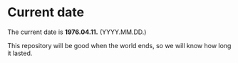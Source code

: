 # Current date

The current date is **1976.04.11.** (YYYY.MM.DD.)

This repository will be good when the world ends, so we will know how long it lasted.